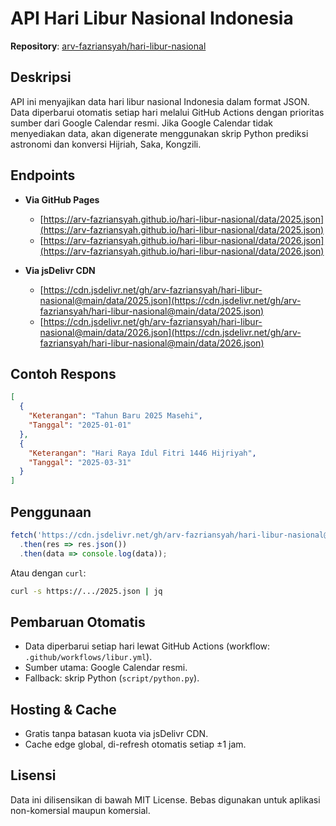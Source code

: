 # API Hari Libur Nasional Indonesia

**Repository**: [arv-fazriansyah/hari-libur-nasional](https://github.com/arv-fazriansyah/hari-libur-nasional)

## Deskripsi

API ini menyajikan data hari libur nasional Indonesia dalam format JSON. Data diperbarui otomatis setiap hari melalui GitHub Actions dengan prioritas sumber dari Google Calendar resmi. Jika Google Calendar tidak menyediakan data, akan digenerate menggunakan skrip Python prediksi astronomi dan konversi Hijriah, Saka, Kongzili.

## Endpoints

* **Via GitHub Pages**

  * [https://arv-fazriansyah.github.io/hari-libur-nasional/data/2025.json](https://arv-fazriansyah.github.io/hari-libur-nasional/data/2025.json)
  * [https://arv-fazriansyah.github.io/hari-libur-nasional/data/2026.json](https://arv-fazriansyah.github.io/hari-libur-nasional/data/2026.json)

* **Via jsDelivr CDN**

  * [https://cdn.jsdelivr.net/gh/arv-fazriansyah/hari-libur-nasional@main/data/2025.json](https://cdn.jsdelivr.net/gh/arv-fazriansyah/hari-libur-nasional@main/data/2025.json)
  * [https://cdn.jsdelivr.net/gh/arv-fazriansyah/hari-libur-nasional@main/data/2026.json](https://cdn.jsdelivr.net/gh/arv-fazriansyah/hari-libur-nasional@main/data/2026.json)

## Contoh Respons

```json
[
  {
    "Keterangan": "Tahun Baru 2025 Masehi",
    "Tanggal": "2025-01-01"
  },
  {
    "Keterangan": "Hari Raya Idul Fitri 1446 Hijriyah",
    "Tanggal": "2025-03-31"
  }
]
```

## Penggunaan

```js
fetch('https://cdn.jsdelivr.net/gh/arv-fazriansyah/hari-libur-nasional@main/data/2025.json')
  .then(res => res.json())
  .then(data => console.log(data));
```

Atau dengan `curl`:

```bash
curl -s https://.../2025.json | jq
```

## Pembaruan Otomatis

* Data diperbarui setiap hari lewat GitHub Actions (workflow: `.github/workflows/libur.yml`).
* Sumber utama: Google Calendar resmi.
* Fallback: skrip Python (`script/python.py`).

## Hosting & Cache

* Gratis tanpa batasan kuota via jsDelivr CDN.
* Cache edge global, di-refresh otomatis setiap ±1 jam.

## Lisensi

Data ini dilisensikan di bawah MIT License. Bebas digunakan untuk aplikasi non-komersial maupun komersial.
